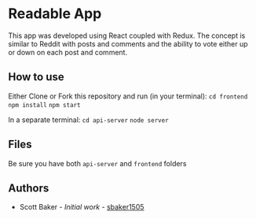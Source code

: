 # Readable App

This app was developed using React coupled with Redux. The concept is similar to Reddit with posts and comments and the ability to vote either up or down on each post and comment. 

## How to use

Either Clone or Fork this repository and run (in your terminal):
`cd frontend`
`npm install`
`npm start`

In a separate terminal:
`cd api-server`
`node server`

## Files

Be sure you have both `api-server` and `frontend` folders

## Authors

- Scott Baker - _Initial work_ - [sbaker1505](https://github.com/sbaker1505)
